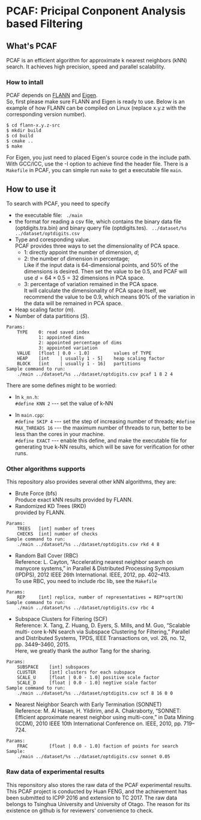 # PCAF: Pricipal Conponent Analysis based Filtering

## What's PCAF
PCAF is an efficient algorithm for approximate k nearest neighbors (kNN) search.
It achieves high precision, speed and parallel scalability.

### How to intall
PCAF depends on [FLANN](http://www.cs.ubc.ca/research/flann/) and [Eigen](http://eigen.tuxfamily.org/dox/GettingStarted.html).  
So, first please make sure FLANN and Eigen is ready to use.
Below is an example of how FLANN can be compiled on Linux (replace x.y.z with the corresponding version number).

	$ cd flann-x.y.z-src
	$ mkdir build
	$ cd build
	$ cmake ..
	$ make
For Eigen, you just need to placed Eigen's source code in the include path.
With GCC/ICC, use the -I option to achieve find the header file.
There is a ```Makefile``` in PCAF, you can simple run ```make``` to get a executable file ```main```.

## How to use it

To search with PCAF, you need to specify 

* the executable file: ``` ./main```
* the format for reading a csv file, which contains the binary data file (optdigits.tra.bin) and binary query file (optdigits.tes). ``` ../dataset/%s ../dataset/optdigits.csv```
* Type and coresponding value.  
PCAF provides three ways to set the dimensionality of PCA space.
	* 1: directly appoint the number of dimension, $d$;
	* 2: the number of dimension in percentage;  
	Like if the input data is 64-dimensional points, and 50% of the dimensions is desired.
	Then set the value to be 0.5, and PCAF will use $d=64\times 0.5=32$ dimensions in PCA space.
	* 3: percentage of variation remained in the PCA space.  
	It will calculate the dimensionality of PCA space itself, we recommend the value to be 0.9, which means 90% of the variation in the data will be remained in PCA space.  
* Heap scaling factor ($m$).
* Number of data partitions ($S$).  

```
Params:
	TYPE	0: read saved index
			1: appointed dims
			2: appointed percentage of dims
			3: appointed variation
	VALUE	[float | 0.0 - 1.0] 		values of TYPE
	HEAP	[int 	| usually 1 - 5] 	heap scaling factor
	BLOCK	[int 	| usually 1 - 16] 	partitions
Sample command to run:
	./main ../dataset/%s ../dataset/optdigits.csv pcaf 1 8 2 4
```

There are some defines might to be worried:  
* In ```k_nn.h```:  
```#define KNN 2``` --- set the value of k-NN
	
* In ```main.cpp```:  
```#define SKIP 4``` --- set the step of increasing number of threads;  ```#define MAX_THREADS 16``` --- the maximum number of threads to run, better to be less than the cores in your machine.  
```#define EXACT``` --- enable this define, and make the executable file for generating true k-NN results, which will be save for verification for other runs.

### Other algorithms supports
 
This repository also provides several other kNN algorithms, they are:

* Brute Force (bfs)  
Produce exact kNN results provided by FLANN.
* Randomized KD Trees (RKD)  
provided by FLANN.  

```
Params:  
	TREES	[int] number of trees
	CHECKS	[int] number of checks
Sample command to run:
	./main ../dataset/%s ../dataset/optdigits.csv rkd 4 8
```
* Random Ball Cover (RBC)  
Reference: L. Cayton, “Accelerating nearest neighbor search on manycore systems,” in Parallel & Distributed Processing Symposium (IPDPS), 2012 IEEE 26th International. IEEE, 2012, pp. 402–413.  
To use RBC, you need to include rbc lib, see the ```Makefile```

```
Params:  
	REP		[int] replica, number of representatives = REP*sqrt(N)
Sample command to run:
	./main ../dataset/%s ../dataset/optdigits.csv rbc 4
```
* Subspace Clusters for Filtering (SCF)  
Reference: X. Tang, Z. Huang, D. Eyers, S. Mills, and M. Guo, “Scalable multi- core k-NN search via Subspace Clustering for Filtering,” Parallel and Distributed Systems, TPDS, IEEE Transactions on, vol. 26, no. 12, pp. 3449–3460, 2015.  
Here, we greatly thank the author Tang for the sharing.  

```
Params:  
	SUBSPACE	[int] subspaces
	CLUSTER		[int] clusters for each subspace
	SCALE_U		[float | 0.0 - 1.0] positive scale factor
	SCALE_D		[float | 0.0 - 1.0] negtive scale factor
Sample command to run:
	./main ../dataset/%s ../dataset/optdigits.csv scf 8 16 0 0
```
* Nearest Neighbor Search with Early Termination (SONNET)  
Reference: M. Al Hasan, H. Yildirim, and A. Chakraborty, “SONNET: Efficient approximate nearest neighbor using multi-core,” in Data Mining (ICDM), 2010 IEEE 10th International Conference on. IEEE, 2010, pp. 719–724.

```
Params:
	FRAC		[float | 0.0 - 1.0] faction of points for search
Sample:
	./main ../dataset/%s ../dataset/optdigits.csv sonnet 0.05
```

### Raw data of experimental results
This reponsitory also stores the raw data of the PCAF experimental results. 
This PCAF project is conducted by Huan FENG, and the achievement has been submitted to ICPP 2016 and extension to TC 2017. 
The raw data belongs to Tsinghua University and University of Otago. The reason for its existence on github is for reviewers' convenience to check.